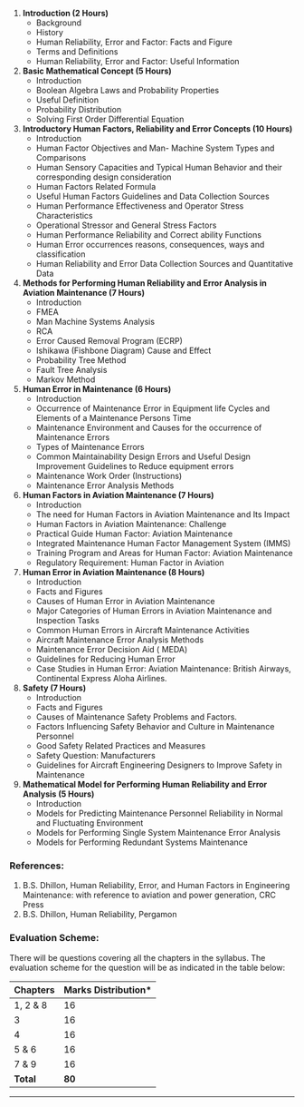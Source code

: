 
1. **Introduction (2 Hours)**
    * Background
    * History
    * Human Reliability, Error and Factor: Facts and Figure
    * Terms and Definitions
    * Human Reliability, Error and Factor: Useful Information
2. **Basic Mathematical Concept (5 Hours)**
    * Introduction
    * Boolean Algebra Laws and Probability Properties
    * Useful Definition
    * Probability Distribution
    * Solving First Order Differential Equation
3. **Introductory Human Factors, Reliability and Error Concepts (10 Hours)**
    * Introduction
    * Human Factor Objectives and Man- Machine System Types and Comparisons
    * Human Sensory Capacities and Typical Human Behavior and their corresponding design consideration
    * Human Factors Related Formula
    * Useful Human Factors Guidelines and Data Collection Sources
    * Human Performance Effectiveness and Operator Stress Characteristics
    * Operational Stressor and General Stress Factors
    * Human Performance Reliability and Correct ability Functions
    * Human Error occurrences reasons, consequences, ways and classification
    * Human Reliability and Error Data Collection Sources and Quantitative Data
4. **Methods for Performing Human Reliability and Error Analysis in Aviation Maintenance (7 Hours)**
    * Introduction
    * FMEA
    * Man Machine Systems Analysis
    * RCA
    * Error Caused Removal Program (ECRP)
    * Ishikawa (Fishbone Diagram) Cause and Effect
    * Probability Tree Method
    * Fault Tree Analysis
    * Markov Method
5. **Human Error in Maintenance (6 Hours)**
    * Introduction
    * Occurrence of Maintenance Error in Equipment life Cycles and Elements of a Maintenance Persons Time
    * Maintenance Environment and Causes for the occurrence of Maintenance Errors
    * Types of Maintenance Errors
    * Common Maintainability Design Errors and Useful Design Improvement Guidelines to Reduce equipment errors
    * Maintenance Work Order (Instructions)
    * Maintenance Error Analysis Methods
6. **Human Factors in Aviation Maintenance (7 Hours)**
    * Introduction
    * The need for Human Factors in Aviation Maintenance and Its Impact
    * Human Factors in Aviation Maintenance: Challenge
    * Practical Guide Human Factor: Aviation Maintenance
    * Integrated Maintenance Human Factor Management System (IMMS)
    * Training Program and Areas for Human Factor: Aviation Maintenance
    * Regulatory Requirement: Human Factor in Aviation
7. **Human Error in Aviation Maintenance (8 Hours)**
    * Introduction
    * Facts and Figures
    * Causes of Human Error in Aviation Maintenance
    * Major Categories of Human Errors in Aviation Maintenance and Inspection Tasks
    * Common Human Errors in Aircraft Maintenance Activities
    * Aircraft Maintenance Error Analysis Methods
    * Maintenance Error Decision Aid ( MEDA)
    * Guidelines for Reducing Human Error
    * Case Studies in Human Error: Aviation Maintenance: British Airways, Continental Express Aloha Airlines.
8. **Safety (7 Hours)**
    * Introduction
    * Facts and Figures
    * Causes of Maintenance Safety Problems and Factors.
    * Factors Influencing Safety Behavior and Culture in Maintenance Personnel
    * Good Safety Related Practices and Measures
    * Safety Question: Manufacturers
    * Guidelines for Aircraft Engineering Designers to Improve Safety in Maintenance
9. **Mathematical Model for Performing Human Reliability and Error Analysis (5 Hours)**
    * Introduction
    * Models for Predicting Maintenance Personnel Reliability in Normal and Fluctuating Environment
    * Models for Performing Single System Maintenance Error Analysis
    * Models for Performing Redundant Systems Maintenance

### References:

1. B.S. Dhillon, Human Reliability, Error, and Human Factors in Engineering Maintenance: with reference to aviation and power generation, CRC Press
2. B.S. Dhillon, Human Reliability, Pergamon

### Evaluation Scheme:

There will be questions covering all the chapters in the syllabus. The evaluation scheme for the question will be as indicated in the table below:

| Chapters | Marks Distribution* |
|---|---|
| 1, 2 & 8 | 16 |
| 3 | 16 |
| 4 | 16 |
| 5 & 6 | 16 |
| 7 & 9 | 16 |
| **Total** | **80** |

***

